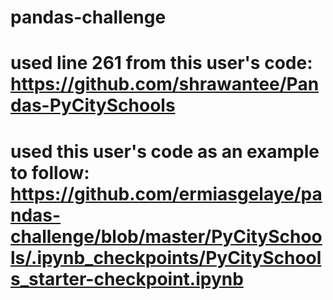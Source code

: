 # pandas-challenge
# used line 261 from this user's code: https://github.com/shrawantee/Pandas-PyCitySchools
# used this user's code as an example to follow: https://github.com/ermiasgelaye/pandas-challenge/blob/master/PyCitySchools/.ipynb_checkpoints/PyCitySchools_starter-checkpoint.ipynb
